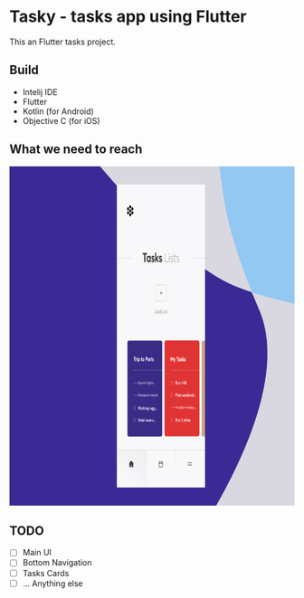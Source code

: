 # Tasky - tasks app using Flutter

This an Flutter tasks project.


## Build
- Intelij IDE
- Flutter
- Kotlin (for Android)
- Objective C (for iOS)

## What we need to reach

<img src="/screenshots/tasks.gif" width="800" height="600">

## TODO
- [ ] Main UI
- [ ] Bottom Navigation
- [ ] Tasks Cards
- [ ] ... Anything else
